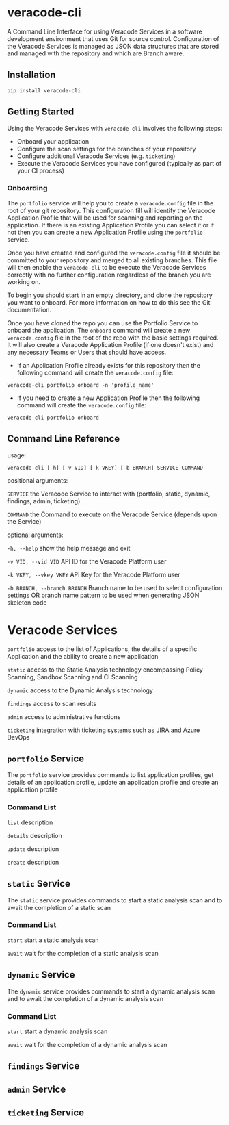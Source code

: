 # veracode-cli

A Command Line Interface for using Veracode Services in a software development environment that uses Git for source control. 
Configuration of the Veracode Services is managed as JSON data structures that are stored and managed with the repository and which are Branch aware.

## Installation

`pip install veracode-cli`

## Getting Started

Using the Veracode Services with `veracode-cli` involves the following steps:
* Onboard your application
* Configure the scan settings for the branches of your repository
* Configure additional Veracode Services (e.g. `ticketing`)
* Execute the Veracode Services you have configured (typically as part of your CI process)

### Onboarding

The `portfolio` service will help you to create a `veracode.config` file in the root of your git repository. This configuration fill will identify the Veracode Application Profile that will be used for scanning and reporting on the application. If there is an existing Application Profile you can select it or if not then you can create a new Application Profile using the `portfolio` service.

Once you have created and configured the `veracode.config` file it should be committed to your repository and merged to all existing branches. This file will then enable the `veracode-cli` to be execute the Veracode Services correctly with no further configuration rergardless of the branch you are working on.

To begin you should start in an empty directory, and clone the repository you want to onboard. For more information on how to do this see the Git documentation.

Once you have cloned the repo you can use the Portfolio Service to onboard the application. The `onboard` command will create a new `veracode.config` file in the root of the repo with the basic settings required. It will also create a Veracode Application Profile (if one doesn't exist) and any necessary Teams or Users that should have access.

* If an Application Profile already exists for this repository then the following command will create the `veracode.config` file:

`veracode-cli portfolio onboard -n 'profile_name'`

* If you need to create a new Application Profile then the following command will create the `veracode.config` file:

`veracode-cli portfolio onboard`



## Command Line Reference

usage: 

`veracode-cli [-h] [-v VID] [-k VKEY] [-b BRANCH] SERVICE COMMAND`

positional arguments:

 `SERVICE`           the Veracode Service to interact with (portfolio, static, dynamic, findings, admin, ticketing)
 
 `COMMAND`           the Command to execute on the Veracode Service (depends upon the Service)
 
optional arguments:

  `-h, --help`            show the help message and exit
  
  `-v VID, --vid VID`     API ID for the Veracode Platform user
  
  `-k VKEY, --vkey VKEY`  API Key for the Veracode Platform user
  
  `-b BRANCH, --branch BRANCH`
                        Branch name to be used to select configuration
                        settings OR branch name pattern to be used when
                        generating JSON skeleton code
                        
# Veracode Services

`portfolio`             access to the list of Applications, the details
                        of a specific Application and the ability to 
                        create a new application
                        
`static`                access to the Static Analysis technology 
                        encompassing Policy Scanning, Sandbox Scanning
                        and CI Scanning
                        
`dynamic`               access to the Dynamic Analysis technology

`findings`              access to scan results

`admin`                 access to administrative functions

`ticketing`             integration with ticketing systems such as JIRA and Azure DevOps

## `portfolio` Service

The `portfolio` service provides commands to list application profiles, get details of an application profile, update an application profile and create an application profile

### Command List
`list` description

`details` description

`update` description

`create` description


## `static` Service
The `static` service provides commands to start a static analysis scan and to await the completion of a static scan

### Command List

`start` start a static analysis scan

`await` wait for the completion of a static analysis scan

## `dynamic` Service
The `dynamic` service provides commands to start a dynamic analysis scan and to await the completion of a dynamic analysis scan

### Command List

`start` start a dynamic analysis scan

`await` wait for the completion of a dynamic analysis scan

## `findings` Service

## `admin` Service

## `ticketing` Service

